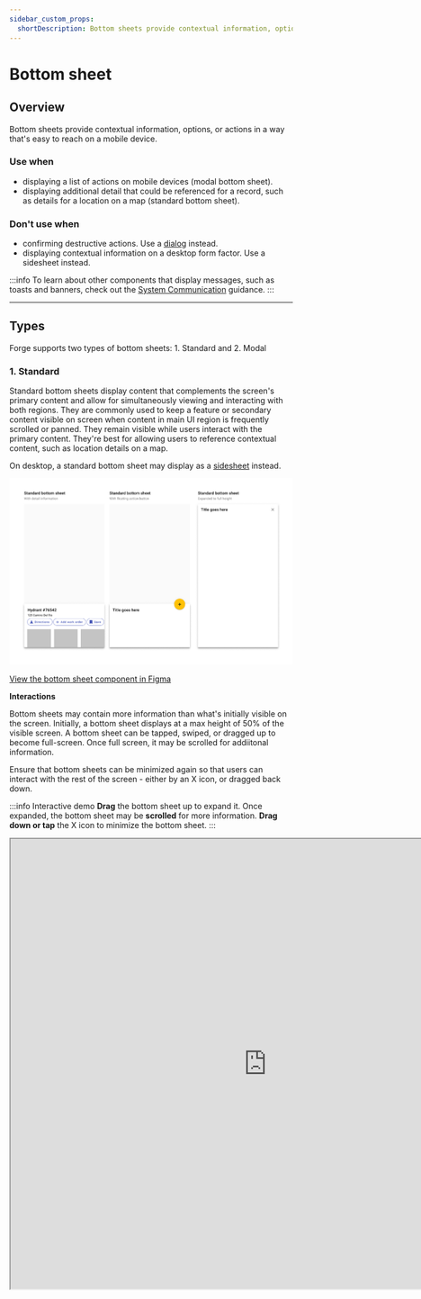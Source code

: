 ```yaml
---
sidebar_custom_props:
  shortDescription: Bottom sheets provide contextual information, options, or actions in a way that's easy to reach on a mobile device.
---
```


# Bottom sheet

<ComponentVisual
  figmaUrl=""
  storybookUrl="https://forge.tylerdev.io/main/?path=/story/components-bottom-sheet--default" />

## Overview

Bottom sheets provide contextual information, options, or actions in a way that's easy to reach on a mobile device. 

### Use when

- displaying a list of actions on mobile devices (modal bottom sheet).
- displaying additional detail that could be referenced for a record, such as details for a location on a map (standard bottom sheet).

### Don't use when

- confirming destructive actions. Use a [dialog](/components/notifications-and-messages/dialog) instead.
- displaying contextual information on a desktop form factor. Use a sidesheet instead.

:::info
To learn about other components that display messages, such as toasts and banners, check out the [System Communication](/components/core-patterns/system-communication/) guidance.
:::

---


## Types 

Forge supports two types of bottom sheets: 1. Standard and 2. Modal

### 1. Standard 

Standard bottom sheets display content that complements the screen's primary content and allow for simultaneously viewing and interacting with both regions.
They are commonly used to keep a feature or secondary content visible on screen when content in main UI region is frequently scrolled or panned. They remain
visible while users interact with the primary content. They're best for allowing users to reference contextual content, such as location details on a map.

On desktop, a standard bottom sheet may display as a [sidesheet](/components/drawer/#3-detail-panel) instead.

<ImageBlock padded={false} caption="Standard modal bottom sheets may contain additional information or a FAB. They may be expanded to full height to display additional information.">

![Modal bottom sheets.](./images/standard-bottom-sheet.png)

</ImageBlock>

<a href="https://www.figma.com/file/JYOhQlzc4Yhln2S8WVoi6S/Forge-Design-Library-11-3-20?node-id=3861%3A28365" rel="noopener noreferrer">View the bottom sheet component in Figma</a>

**Interactions**

Bottom sheets may contain more information than what's initially visible on the screen. Initially, a bottom sheet displays at a max height of 50% of the visible screen. A bottom sheet can be tapped, swiped, or dragged up to become full-screen. Once full screen, it may be scrolled for addiitonal information.

Ensure that bottom sheets can be minimized again so that users can interact with the rest of the screen - either by an X icon, or dragged back down. 

:::info Interactive demo
**Drag** the bottom sheet up to expand it. Once expanded, the bottom sheet may be **scrolled** for more information. **Drag down or tap** the X icon to minimize the bottom sheet. 
:::

<iframe
  style={{border: '1px solid rgba(0, 0, 0, 0.1)'}}
  width="910"
  height="800"
  src="https://www.figma.com/embed?embed_host=share&url=https%3A%2F%2Fwww.figma.com%2Fproto%2FJYOhQlzc4Yhln2S8WVoi6S%2FForge-Design-Library-11-3-20%3Fnode-id%3D4082%253A28632%26scaling%3Dscale-down%26page-id%3D3861%253A28365%26starting-point-node-id%3D4082%253A28632%26"
  allowFullScreen />

### 2. Modal

Modal bottom sheets include a [backdrop](/components/backdrop) (scrim) and prevent users from interacting with the rest of the screen. They're best used for menus or collections of actions. 

<ImageBlock padded={false} caption="Modal bottom sheets display actions either as a list or as a grid.">

![Modal bottom sheets.](./images/modal-bottom-sheet.png)

</ImageBlock>

<a href="https://www.figma.com/file/JYOhQlzc4Yhln2S8WVoi6S/Forge-Design-Library-11-3-20?node-id=3861%3A28365" rel="noopener noreferrer">View the bottom sheet component in Figma</a>

---

<DoDontGrid>
  <DoDontTextSection>
    <DoDontText type="do">Anchor bottom sheets to the bottom of the view.</DoDontText>
    <DoDontText type="do">Allow users to tap outside a modal bottom sheet to dismiss it.</DoDontText>
    <DoDontText type="do">Standard bottom sheets are elevated above the main UI region so their visibility is not affected by panning or scrolling.</DoDontText>
    <DoDontText type="do">Modal bottom sheets can be used instead of menus to present additional screen actions.</DoDontText>
    <DoDontText type="do">A bottom sheet takes up no more than 50% of the height of the visible screen by default. Users can swipe up for more information.</DoDontText>
  </DoDontTextSection>
    <DoDontTextSection>
    <DoDontText type="caution">Be careful adding buttons to a bottom sheet. Either use a modal bottom sheet to contain a collection of actions as a list or grid, or place action chips within a standard bottom sheet.</DoDontText>
  </DoDontTextSection>
  <DoDontTextSection>
    <DoDontText type="dont">Don't use bottom sheets for confirming destructive actions. Use a [dialog](/components/notifications-and-messages/dialog) instead.</DoDontText>
    <DoDontText type="dont">Bottoms sheets do not detach from the bottom of a screen.</DoDontText>
    <DoDontText type="dont">Don't make tall bottom sheets full-screen upon opening. This places the top content immediately out of reach for users on mobile devices.</DoDontText>
  </DoDontTextSection>
</DoDontGrid>

---

## Related components 

### Components

- Use a [toast](/components/notifications-and-messages/toast) to display low priority messages that disappear automatically. 
- Use a [banner](/components/banner) to display high priority messages that disappear after user interaction.
- Use [inline messages](/components/inline-message) to display persistent information related to a specific component. 
- Use [button](/components/buttons/button) inside of dialogs. 
- [Steppers](/components/steppers) may be used with dialogs. 

### Recipes

- [Dialog recipes](/recipes/dialog)
- [Toolbar recipes](/recipes/toolbar)

### Patterns

- [System communication](/core-patterns/system-communication)
- [Modality](/core-patterns/modality)
